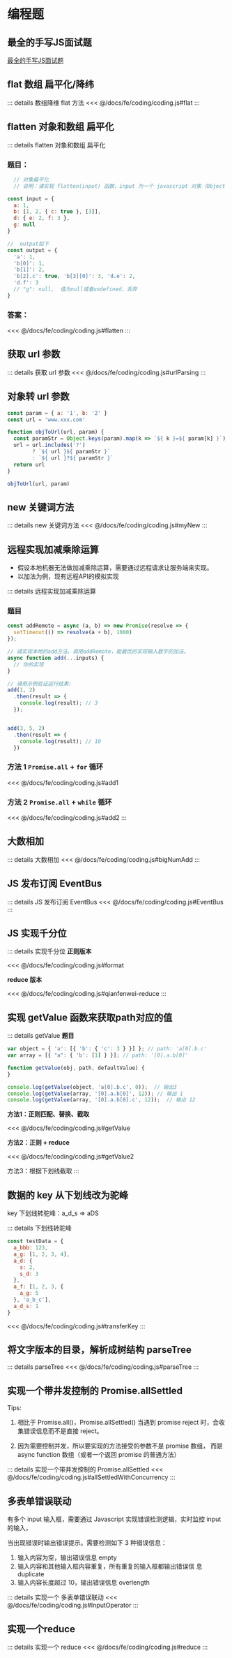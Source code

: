 # 编程题

## 最全的手写JS面试题

[最全的手写JS面试题](https://juejin.cn/post/6968713283884974088)

## flat 数组 扁平化/降纬

::: details 数组降维 flat 方法
<<< @/docs/fe/coding/coding.js#flat
:::

## flatten 对象和数组 扁平化

::: details flatten 对象和数组 扁平化

### 题目：

```javascript
  // 对象扁平化
  // 说明：请实现 flatten(input) 函数，input 为一个 javascript 对象（Object 或者 Array），返回值为扁平化后的结果。

const input = {
  a: 1,
  b: [1, 2, { c: true }, [3]],
  d: { e: 2, f: 3 },
  g: null
}

//  output如下
const output = {
  'a': 1,
  'b[0]': 1,
  'b[1]': 2,
  'b[2].c': true, 'b[3][0]': 3, 'd.e': 2,
  'd.f': 3
  // "g": null,  值为null或者undefined，丢弃
}
```

### 答案：

<<< @/docs/fe/coding/coding.js#flatten
:::

## 获取 url 参数

::: details 获取 url 参数
<<< @/docs/fe/coding/coding.js#urlParsing
:::

## 对象转 url 参数

```js
const param = { a: '1', b: '2' }
const url = 'www.xxx.com'

function objToUrl(url, param) {
  const paramStr = Object.keys(param).map(k => `${ k }=${ param[k] }`).join('&')
  url = url.includes('?')
        ? `${ url }${ paramStr }`
        : `${ url }?${ paramStr }`
  return url
}

objToUrl(url, param)
```

## new 关键词方法

::: details new 关键词方法
<<< @/docs/fe/coding/coding.js#myNew
:::

## 远程实现加减乘除运算

- 假设本地机器无法做加减乘除运算，需要通过远程请求让服务端来实现。
- 以加法为例，现有远程API的模拟实现

::: details 远程实现加减乘除运算

### 题目

```javascript
const addRemote = async (a, b) => new Promise(resolve => {
  setTimeout(() => resolve(a + b), 1000)
});

// 请实现本地的add方法，调用addRemote，能最优的实现输入数字的加法。
async function add(...inputs) {
  // 你的实现
}

// 请用示例验证运行结果:
add(1, 2)
  .then(result => {
    console.log(result); // 3
  });


add(3, 5, 2)
  .then(result => {
    console.log(result); // 10
  })

```

### 方法 1 `Promise.all` + `for` 循环

<<< @/docs/fe/coding/coding.js#add1

### 方法 2 `Promise.all` + `while` 循环

<<< @/docs/fe/coding/coding.js#add2
:::

## 大数相加

::: details 大数相加
<<< @/docs/fe/coding/coding.js#bigNumAdd
:::

## JS 发布订阅 EventBus

::: details JS 发布订阅 EventBus
<<< @/docs/fe/coding/coding.js#EventBus
:::

## JS 实现千分位

::: details 实现千分位
**正则版本**

<<< @/docs/fe/coding/coding.js#format

**reduce 版本**

<<< @/docs/fe/coding/coding.js#qianfenwei-reduce
:::

## 实现 getValue 函数来获取path对应的值

::: details getValue
**题目**

```js
var object = { 'a': [{ 'b': { 'c': 3 } }] }; // path: 'a[0].b.c'
var array = [{ "a": { 'b': [1] } }]; // path: '[0].a.b[0]'

function getValue(obj, path, defaultValue) {
}

console.log(getValue(object, 'a[0].b.c', 0));  // 输出3
console.log(getValue(array, '[0].a.b[0]', 12)); // 输出 1
console.log(getValue(array, '[0].a.b[0].c', 12));  // 输出 12
```

**方法1：正则匹配、替换、截取**

<<< @/docs/fe/coding/coding.js#getValue

**方法2：正则 + reduce**

<<< @/docs/fe/coding/coding.js#getValue2

方法3：根据下划线截取
:::

## 数据的 key 从下划线改为驼峰

key 下划线转驼峰：a_d_s => aDS

::: details 下划线转驼峰

```js
const testData = {
  a_bbb: 123,
  a_g: [1, 2, 3, 4],
  a_d: {
    s: 2,
    s_d: 3
  },
  a_f: [1, 2, 3, {
    a_g: 5
  }, 'a_b_c'],
  a_d_s: 1
}
```

<<< @/docs/fe/coding/coding.js#transferKey
:::

## 将文字版本的目录，解析成树结构 parseTree

::: details parseTree
<<< @/docs/fe/coding/coding.js#parseTree
:::

## 实现一个带井发控制的 Promise.allSettled

Tips:

1. 相比于 Promise.all()，Promise.allSettled()
   当遇到 promise reject 时，会收集错误信息而不是直接 reject。

2. 因为需要控制并发，所以要实现的方法接受的参数不是 promise 数组， 而是 async function 数组（或者一个返回 promise 的普通方法）

::: details 实现一个带井发控制的 Promise.allSettled
<<< @/docs/fe/coding/coding.js#allSettledWithConcurrency
:::

## 多表单错误联动

有多个 input 输入框，需要通过 Javascript 实现错误检测逻辑，实时监控 input 的输入，

当出现错误时输出错误提示。需要检测如下 3 种错误信息：

1. 输入内容为空，输出错误信息 empty
2. 输入内容和其他输入框内容重复，所有重复的输入框都输出错误信 息 duplicate
3. 输入内容长度超过 10，输出错误信息 overlength

::: details 实现一个 多表单错误联动
<<< @/docs/fe/coding/coding.js#InputOperator
:::

## 实现一个reduce

::: details 实现一个 reduce
<<< @/docs/fe/coding/coding.js#reduce
:::






